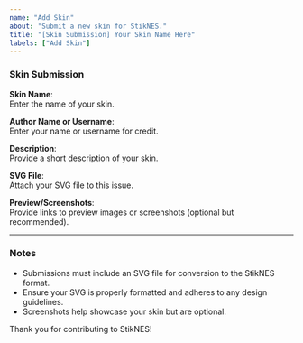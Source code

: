```yaml
---
name: "Add Skin"
about: "Submit a new skin for StikNES."
title: "[Skin Submission] Your Skin Name Here"
labels: ["Add Skin"]
---
```


### Skin Submission

**Skin Name**:  
Enter the name of your skin.

**Author Name or Username**:  
Enter your name or username for credit.

**Description**:  
Provide a short description of your skin.

**SVG File**:  
Attach your SVG file to this issue.

**Preview/Screenshots**:  
Provide links to preview images or screenshots (optional but recommended).

---

### Notes

- Submissions must include an SVG file for conversion to the StikNES format.
- Ensure your SVG is properly formatted and adheres to any design guidelines.
- Screenshots help showcase your skin but are optional.

Thank you for contributing to StikNES!
